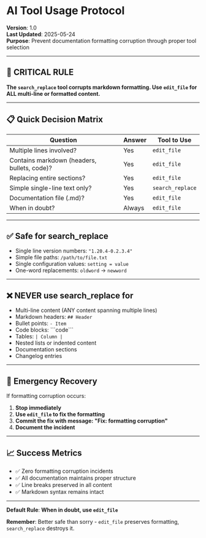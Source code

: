 # AI Tool Usage Protocol

**Version**: 1.0  
**Last Updated**: 2025-05-24  
**Purpose**: Prevent documentation formatting corruption through proper tool selection

---

## 🚨 **CRITICAL RULE**

**The `search_replace` tool corrupts markdown formatting. Use `edit_file` for ALL multi-line or formatted content.**

---

## 📋 **Quick Decision Matrix**

| Question | Answer | Tool to Use |
|----------|--------|-------------|
| Multiple lines involved? | Yes | `edit_file` |
| Contains markdown (headers, bullets, code)? | Yes | `edit_file` |
| Replacing entire sections? | Yes | `edit_file` |
| Simple single-line text only? | Yes | `search_replace` |
| Documentation file (.md)? | Yes | `edit_file` |
| When in doubt? | Always | `edit_file` |

---

## ✅ **Safe for search_replace**

- Single line version numbers: `"1.20.4-0.2.3.4"`
- Simple file paths: `/path/to/file.txt`
- Single configuration values: `setting = value`
- One-word replacements: `oldword` → `newword`

---

## ❌ **NEVER use search_replace for**

- Multi-line content (ANY content spanning multiple lines)
- Markdown headers: `## Header`
- Bullet points: `- Item`
- Code blocks: \`\`\`code\`\`\`
- Tables: `| Column |`
- Nested lists or indented content
- Documentation sections
- Changelog entries

---

## 🔧 **Emergency Recovery**

If formatting corruption occurs:

1. **Stop immediately**
2. **Use `edit_file` to fix the formatting**
3. **Commit the fix with message: "Fix: formatting corruption"**
4. **Document the incident**

---

## 📈 **Success Metrics**

- ✅ Zero formatting corruption incidents
- ✅ All documentation maintains proper structure
- ✅ Line breaks preserved in all content
- ✅ Markdown syntax remains intact

---

**Default Rule**: **When in doubt, use `edit_file`**

**Remember**: Better safe than sorry - `edit_file` preserves formatting, `search_replace` destroys it. 